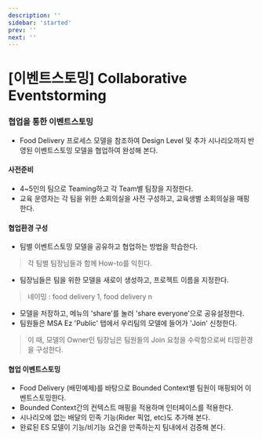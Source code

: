 ```yaml
---
description: ''
sidebar: 'started'
prev: ''
next: ''
---
```


# [이벤트스토밍] Collaborative Eventstorming

### 협업을 통한 이벤트스토밍

- Food Delivery 프로세스 모델을 참조하여 Design Level 및 추가 시나리오까지 반영된 이벤트스토밍 모델을 협업하여 완성해 본다.

#### 사전준비
- 4~5인의 팀으로 Teaming하고 각 Team별 팀장을 지정한다.
- 교육 운영자는 각 팀을 위한 소회의실을 사전 구성하고, 교육생별 소회의실을 매핑한다.

#### 협업환경 구성
- 팀별 이벤트스토밍 모델을 공유하고 협업하는 방법을 학습한다.
> 각 팀별 팀장님들과 함께 How-to를 익힌다.
- 팀장님들은 팀을 위한 모델을 새로이 생성하고, 프로젝트 이름을 지정한다.
> 네이밍 : food delivery 1, food delivery n
- 모델을 저장하고, 메뉴의 'share'를 눌러 'share everyone'으로 공유설정한다.
- 팀원들은 MSA Ez 'Public' 탭에서 우리팀의 모델에 들어가 'Join' 신청한다.
> 이 때, 모델의 Owner인 팀장님은 팀원들의 Join 요청을 수락함으로써 티밍환경을 구성한다.

#### 협업 이벤트스토밍 
-  Food Delivery (배민예제)를 바탕으로 Bounded Context별 팀원이 매핑되어 이벤트스토밍한다.
-  Bounded Context간의 컨텍스트 매핑을 적용하며 인터페이스를 적용한다.
-  시나리오에 없는 배달의 민족 기능(Rider 픽업, etc)도 추가해 본다.
- 완료된 ES 모델이 기능/비기능 요건을 만족하는지 팀내에서 검증해 본다.

